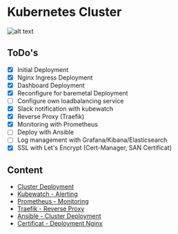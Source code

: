 # Kubernetes Cluster
![alt text](https://encrypted-tbn0.gstatic.com/images?q=tbn:ANd9GcS8ZSnq8vxxNXQ4uoAKCoKUYYXRogxoJULNmOcTmnSejB9Hm16GlQ "Kubernetes Logo")

## ToDo's
- [x] Initial Deployment
- [x] Nginx Ingress Deployment
- [x] Dashboard Deployment
- [x] Reconfigure for baremetal Deployment
- [ ] Configure own loadbalancing service
- [x] Slack notification with kubewatch
- [x] Reverse Proxy (Traefik)
- [x] Monitoring with Prometheus
- [ ] Deploy with Ansible
- [ ] Log management with Grafana/Kibana/Elasticsearch
- [x] SSL with Let's Encrypt (Cert-Manager, SAN Certificat)

## Content
* [Cluster Deployment](https://github.com/jklaiber/KubernetesClusterCoreOS/tree/master/ClusterDeployment)
* [Kubewatch - Alerting](https://github.com/jklaiber/KubernetesClusterCoreOS/tree/master/kubewatch)
* [Prometheus - Monitoring](https://github.com/jklaiber/KubernetesClusterCoreOS/tree/master/prometheus)
* [Traefik - Reverse Proxy](https://github.com/jklaiber/KubernetesClusterCoreOS/tree/master/traefik)
* [Ansible - Cluster Deployment](https://github.com/jklaiber/KubernetesClusterCoreOS/tree/master/ansible)
* [Certificat - Deployment Nginx](https://github.com/jklaiber/KubernetesClusterCoreOS/tree/master/cert-manager-nginx)
